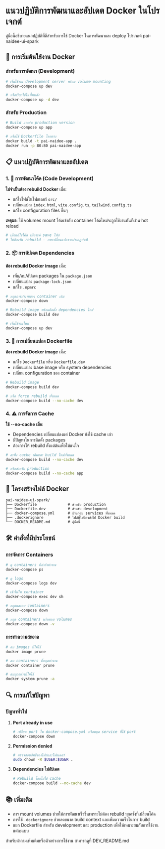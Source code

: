 # แนวปฏิบัติการพัฒนาและอัปเดต Docker ในโปรเจกต์

คู่มือนี้อธิบายแนวปฏิบัติที่ดีสำหรับการใช้ Docker ในการพัฒนาและ deploy โปรเจกต์ pai-naidee-ui-spark

## 🚀 การเริ่มต้นใช้งาน Docker

### สำหรับการพัฒนา (Development)

```bash
# เริ่มใช้งาน development server พร้อม volume mounting
docker-compose up dev

# หรือเรียกใช้ในพื้นหลัง
docker-compose up -d dev
```

### สำหรับ Production

```bash
# Build และรัน production version
docker-compose up app

# หรือใช้ Dockerfile โดยตรง
docker build -t pai-naidee-app .
docker run -p 80:80 pai-naidee-app
```

## 📋 แนวปฏิบัติการพัฒนาและอัปเดต

### 1. 🔧 การพัฒนาโค้ด (Code Development)

**ไม่จำเป็นต้อง rebuild Docker** เมื่อ:
- แก้ไขไฟล์ในโฟลเดอร์ `src/`
- เปลี่ยนแปลง `index.html`, `vite.config.ts`, `tailwind.config.ts`
- แก้ไข configuration files อื่นๆ

**เหตุผล**: ใช้ volumes mount โค้ดเข้ากับ container โค้ดใหม่จะถูกใช้งานทันทีผ่าน hot reload

```bash
# เมื่อแก้ไขโค้ด เพียงแค่ save ไฟล์
# ไม่ต้องรัน rebuild - การเปลี่ยนแปลงจะปรากฏทันที
```

### 2. 📦 การอัปเดต Dependencies

**ต้อง rebuild Docker image** เมื่อ:
- เพิ่ม/ลบ/อัปเดต packages ใน `package.json`
- เปลี่ยนแปลง `package-lock.json`
- แก้ไข `.npmrc`

```bash
# หยุดการทำงานของ container เดิม
docker-compose down

# Rebuild image พร้อมติดตั้ง dependencies ใหม่
docker-compose build dev

# เริ่มใช้งานใหม่
docker-compose up dev
```

### 3. 🐳 การเปลี่ยนแปลง Dockerfile

**ต้อง rebuild Docker image** เมื่อ:
- แก้ไข `Dockerfile` หรือ `Dockerfile.dev`
- เปลี่ยนแปลง base image หรือ system dependencies
- เปลี่ยน configuration ของ container

```bash
# Rebuild image
docker-compose build dev

# หรือ force rebuild ทั้งหมด
docker-compose build --no-cache dev
```

### 4. ⚠️ การจัดการ Cache

**ใช้ --no-cache เมื่อ**:
- Dependencies เปลี่ยนแปลงแต่ Docker ยังใช้ cache เก่า
- มีปัญหาในการติดตั้ง packages
- ต้องการให้ rebuild ตั้งแต่ต้นเพื่อให้แน่ใจ

```bash
# ละทิ้ง cache เดิมและ build ใหม่ทั้งหมด
docker-compose build --no-cache dev

# หรือสำหรับ production
docker-compose build --no-cache app
```

## 📁 โครงสร้างไฟล์ Docker

```
pai-naidee-ui-spark/
├── Dockerfile              # สำหรับ production
├── Dockerfile.dev          # สำหรับ development
├── docker-compose.yml      # ประกอบ services ทั้งหมด
├── .dockerignore           # ไฟล์ที่ไม่ต้องส่งไป Docker build
└── DOCKER_README.md        # คู่มือนี้
```

## 🛠️ คำสั่งที่มีประโยชน์

### การจัดการ Containers

```bash
# ดู containers ที่กำลังทำงาน
docker-compose ps

# ดู logs
docker-compose logs dev

# เข้าไปใน container
docker-compose exec dev sh

# หยุดและลบ containers
docker-compose down

# หยุด containers พร้อมลบ volumes
docker-compose down -v
```

### การทำความสะอาด

```bash
# ลบ images ที่ไม่ใช้
docker image prune

# ลบ containers ที่หยุดทำงาน
docker container prune

# ลบทุกอย่างที่ไม่ใช้
docker system prune -a
```

## 🔍 การแก้ไขปัญหา

### ปัญหาทั่วไป

1. **Port already in use**
   ```bash
   # เปลี่ยน port ใน docker-compose.yml หรือหยุด service ที่ใช้ port
   docker-compose down
   ```

2. **Permission denied**
   ```bash
   # ตรวจสอบสิทธิ์ของไฟล์และโฟลเดอร์
   sudo chown -R $USER:$USER .
   ```

3. **Dependencies ไม่อัปเดต**
   ```bash
   # Rebuild โดยไม่ใช้ cache
   docker-compose build --no-cache dev
   ```

## 📚 เพิ่มเติม

- การ mount volumes ช่วยให้การพัฒนาเร็วขึ้นเพราะไม่ต้อง rebuild ทุกครั้งที่เปลี่ยนโค้ด
- การใช้ `.dockerignore` ช่วยลดขนาด build context และเพิ่มความเร็วในการ build
- แยก Dockerfile สำหรับ development และ production เพื่อให้เหมาะสมกับการใช้งานแต่ละแบบ

สำหรับคำถามเพิ่มเติมหรือตัวอย่างการใช้งาน สามารถดูที่ DEV_README.md